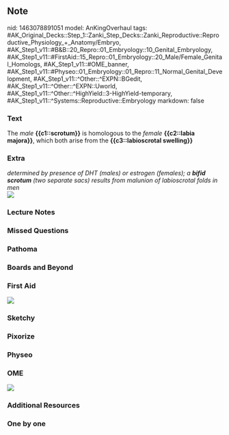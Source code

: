 ## Note
nid: 1463078891051
model: AnKingOverhaul
tags: #AK_Original_Decks::Step_1::Zanki_Step_Decks::Zanki_Reproductive::Reproductive_Physiology_+_Anatomy/Embryo, #AK_Step1_v11::#B&B::20_Repro::01_Embryology::10_Genital_Embryology, #AK_Step1_v11::#FirstAid::15_Repro::01_Embryology::20_Male/Female_Genital_Homologs, #AK_Step1_v11::#OME_banner, #AK_Step1_v11::#Physeo::01_Embryology::01_Repro::11_Normal_Genital_Development, #AK_Step1_v11::^Other::^EXPN::BGedit, #AK_Step1_v11::^Other::^EXPN::Uworld, #AK_Step1_v11::^Other::^HighYield::3-HighYield-temporary, #AK_Step1_v11::^Systems::Reproductive::Embryology
markdown: false

### Text
<div>
  The <i>male</i> <b>{{c1::scrotum}}</b> is homologous to the
  <i>female</i> <b>{{c2::labia majora}}</b>, which both arise from
  the <b>{{c3::labioscrotal swelling}}</b>
</div>

### Extra
<div>
  <i>determined by presence of DHT (males) or estrogen (females); a
  <b>bifid scrotum</b> (two separate sacs) results from malunion of
  labioscrotal folds in men</i>
</div>
<div><img src="paste-376436703625217.jpg"></div>

### Lecture Notes


### Missed Questions


### Pathoma


### Boards and Beyond


### First Aid
<img src="tmpS003gP.png">

### Sketchy


### Pixorize


### Physeo


### OME
<div class="ome-widget">
  <a href="https://onlinemeded.org?ref=anki"><img src=
  "_OME_AnkiFlashcards_General_7.png"></a>
</div>

### Additional Resources


### One by one

